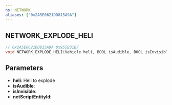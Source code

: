 ```yaml
---
ns: NETWORK
aliases: ["0x2A5E0621DD815A9A"]
---
```

## NETWORK_EXPLODE_HELI

```c
// 0x2A5E0621DD815A9A 0x955B31BF
void NETWORK_EXPLODE_HELI(Vehicle heli, BOOL isAudible, BOOL isInvisible, int netScriptEntityId);
```


## Parameters
* **heli**: Heli to explode 
* **isAudible**: 
* **isInvisible**: 
* **netScriptEntityId**: 

